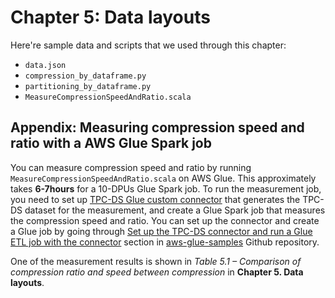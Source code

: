 # Chapter 5: Data layouts

Here're sample data and scripts that we used through this chapter:
* `data.json`
* `compression_by_dataframe.py`
* `partitioning_by_dataframe.py`
* `MeasureCompressionSpeedAndRatio.scala`

## Appendix: Measuring compression speed and ratio with a AWS Glue Spark job
You can measure compression speed and ratio by running `MeasureCompressionSpeedAndRatio.scala` on AWS Glue. This approximately takes **6-7hours** for a 10-DPUs Glue Spark job. To run the measurement job, you need to set up [TPC-DS Glue custom connector](https://aws.amazon.com/marketplace/pp/prodview-xtty6azr4xgey) that generates the TPC-DS dataset for the measurement, and create a Glue Spark job that measures the compression speed and ratio. 
You can set up the connector and create a Glue job by going through [Set up the TPC-DS connector and run a Glue ETL job with the connector](https://github.com/aws-samples/aws-glue-samples/tree/master/GlueCustomConnectors/development/Spark/glue-3.0/tpcds-custom-connector-for-glue3.0#set-up-the-tpc-ds-connector-and-run-a-glue-etl-job-with-the-connector) section in [aws-glue-samples](https://github.com/aws-samples/aws-glue-samples) Github repository.

One of the measurement results is shown in *Table 5.1 – Comparison of compression ratio and speed between compression* in **Chapter 5.  Data layouts**.

